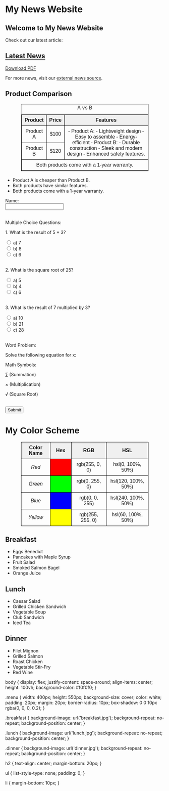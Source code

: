 <!DOCTYPE html>
<html>
<head>
    <h1>My News Website</h1>
<head>
<body>
    <h2>Welcome to My News Website</h2>
    <p>Check out our latest article:</p>
    <h2><a href="/BasicWebDev/Online News Article.pdf">Latest News</a></h2>
    <p><a href="BasicWebDev/Online News Article.pdf" target="_blank">Download PDF</a></p>
    <p>For more news, visit our <a href="https://www.thedailyupside.com" target="_blank">external news source</a>.</p>
</body>
</head>
</head>
</html>  

<!DOCTYPE html>
<html>
<head>
    <h2>Product Comparison</h2>
</head>
<body>
    <table border="1">
        <caption>A vs B</caption>
        <tr>
            <th>Product</th>
            <th>Price</th>
            <th>Features</th>
        </tr>
        <tr>
            <td>Product A</td>
            <td>$100</td>
            <td rowspan="2">- Product A:
  - Lightweight design
  - Easy to assemble
  - Energy-efficient
- Product B:
  - Durable construction
  - Sleek and modern design
  - Enhanced safety features.</td>
        </tr>
        <tr>
            <td>Product B</td>
            <td>$120</td>
        </tr>
        <tr>
            <td colspan="3">Both products come with a 1-year warranty.</td>
        </tr>
    </table>
    <ul>
        <li>Product A is cheaper than Product B.</li>
        <li>Both products have similar features.</li>
        <li>Both products come with a 1-year warranty.</li>
    </ul>
</body>
</html>

<!-- Start of Math Test -->

<form>
  <label for="name">Name:</label><br>
  <input type="text" id="name" name="name"><br><br>
  
  <p>Multiple Choice Questions:</p>
  
  <p>1. What is the result of 5 + 3?</p>
  <input type="radio" id="q1a" name="q1" value="a">
  <label for="q1a">a) 7</label><br>
  <input type="radio" id="q1b" name="q1" value="b">
  <label for="q1b">b) 8</label><br>
  <input type="radio" id="q1c" name="q1" value="c">
  <label for="q1c">c) 6</label><br><br>
  
  <p>2. What is the square root of 25?</p>
  <input type="radio" id="q2a" name="q2" value="a">
  <label for="q2a">a) 5</label><br>
  <input type="radio" id="q2b" name="q2" value="b">
  <label for="q2b">b) 4</label><br>
  <input type="radio" id="q2c" name="q2" value="c">
  <label for="q2c">c) 6</label><br><br>
  
  <p>3. What is the result of 7 multiplied by 3?</p>
  <input type="radio" id="q3a" name="q3" value="a">
  <label for="q3a">a) 10</label><br>
  <input type="radio" id="q3b" name="q3" value="b">
  <label for="q3b">b) 21</label><br>
  <input type="radio" id="q3c" name="q3" value="c">
  <label for="q3c">c) 28</label><br><br>
  
  <p>Word Problem:</p>
  <p>Solve the following equation for x:</p>

  
  <p>Math Symbols:</p>
  <p>&sum; (Summation)</p>
  <p>&times; (Multiplication)</p>
  <p>&radic; (Square Root)</p><br>
  
  <input type="submit" value="Submit">
</form>

<!-- End of Math Test -->

<!DOCTYPE html>
<html>
<head>
  <title>Color Scheme Table</title>
  <style>
    table {
      width: 100%;
      border-collapse: collapse;
    }
    th, td {
      border: 1px solid black;
      padding: 8px;
      text-align: center;
    }
    th {
      background-color: #f2f2f2;
      font-family: Arial, sans-serif;
      font-weight: bold;
    }
    td {
      font-family: Arial, sans-serif;
    }
    .color-name {
      font-style: italic;
    }
    .color-sample {
      width: 50px;
      height: 50px;
    }
  </style>
</head>
<body>

<h1 style="font-family: Arial, sans-serif;">My Color Scheme</h1>

<table>
  <tr>
    <th>Color Name</th>
    <th>Hex</th>
    <th>RGB</th>
    <th>HSL</th>
  </tr>
  <tr>
    <td class="color-name">Red</td>
    <td class="color-sample" style="background-color: #ff0000;"></td>
    <td>rgb(255, 0, 0)</td>
    <td>hsl(0, 100%, 50%)</td>
  </tr>
  <tr>
    <td class="color-name">Green</td>
    <td class="color-sample" style="background-color: #00ff00;"></td>
    <td>rgb(0, 255, 0)</td>
    <td>hsl(120, 100%, 50%)</td>
  </tr>
  <tr>
    <td class="color-name">Blue</td>
    <td class="color-sample" style="background-color: #0000ff;"></td>
    <td>rgb(0, 0, 255)</td>
    <td>hsl(240, 100%, 50%)</td>
  </tr>
  <tr>
    <td class="color-name">Yellow</td>
    <td class="color-sample" style="background-color: #ffff00;"></td>
    <td>rgb(255, 255, 0)</td>
    <td>hsl(60, 100%, 50%)</td>
  </tr>
</table>

</body>
</html>

<!DOCTYPE html>
<html lang="en">
<head>
    <meta charset="UTF-8">
    <meta name="viewport" content="width=device-width, initial-scale=1.0">
    <title>Menus</title>
    <link rel="stylesheet" href="styles.css">
</head>
<body>
    <div class="menu breakfast">
        <h2>Breakfast</h2>
        <ul>
            <li>Eggs Benedict</li>
            <li>Pancakes with Maple Syrup</li>
            <li>Fruit Salad</li>
            <li>Smoked Salmon Bagel</li>
            <li>Orange Juice</li>
        </ul>
    </div>
    <div class="menu lunch">
        <h2>Lunch</h2>
        <ul>
            <li>Caesar Salad</li>
            <li>Grilled Chicken Sandwich</li>
            <li>Vegetable Soup</li>
            <li>Club Sandwich</li>
            <li>Iced Tea</li>
        </ul>
    </div>
    <div class="menu dinner">
        <h2>Dinner</h2>
        <ul>
            <li>Filet Mignon</li>
            <li>Grilled Salmon</li>
            <li>Roast Chicken</li>
            <li>Vegetable Stir-Fry</li>
            <li>Red Wine</li>
        </ul>
    </div>
    body {
    display: flex;
    justify-content: space-around;
    align-items: center;
    height: 100vh;
    background-color: #f0f0f0;
}

.menu {
    width: 400px;
    height: 550px;
    background-size: cover;
    color: white;
    padding: 20px;
    margin: 20px;
    border-radius: 10px;
    box-shadow: 0 0 10px rgba(0, 0, 0, 0.2);
}

.breakfast {
    background-image: url('breakfast.jpg');
    background-repeat: no-repeat;
    background-position: center;
}

.lunch {
    background-image: url('lunch.jpg');
    background-repeat: no-repeat;
    background-position: center;
}

.dinner {
    background-image: url('dinner.jpg');
    background-repeat: no-repeat;
    background-position: center;
}

h2 {
    text-align: center;
    margin-bottom: 20px;
}

ul {
    list-style-type: none;
    padding: 0;
}

li {
    margin-bottom: 10px;
}
</body>
</html>
<!DOCTYPE html>
<html lang="en">
<head>
    <meta charset="UTF-8">
    <meta name="viewport" content="width=device-width, initial-scale=1.0">
    <title>My Busy Day Schedule</title>
    <style>
        table {
            width: 80%;
            margin: 20px auto;
            border-collapse: collapse;
        }
        
        th, td {
            border: 1px solid #000;
            padding: 10px;
            text-align: center;
        }
        
        th {
            background-color: #f0f0f0;
        }
        
        .important {
            font-weight: bold;
        }
        
        .time {
            width: 20%;
        }
    </style>
</head>
<body>
    <h1>My Busy Day Schedule</h1>
    <table>
        <tr>
            <th>Time</th>
            <th>Event</th>
        </tr>
        <tr>
            <td class="time">08:00 AM</td>
            <td>Breakfast</td>
        </tr>
        <tr>
            <td class="time">09:00 AM</td>
            <td class="important">Work Meeting</td>
        </tr>
        <tr>
            <td class="time">11:00 AM</td>
            <td>Client Call</td>
        </tr>
        <tr>
            <td class="time">12:30 PM</td>
            <td>Lunch</td>
        </tr>
        <tr>
            <td class="time">02:00 PM</td>
            <td>Doctor's Appointment</td>
        </tr>
        <tr>
            <td class="time">04:00 PM</td>
            <td>Exercise</td>
        </tr>
        <tr>
            <td class="time">06:00 PM</td>
            <td>Dinner</td>
        </tr>
        <tr>
            <td class="time">08:00 PM</td>
            <td>Movie Night</td>
        </tr>
    </table>
</body>
</html>
<!DOCTYPE html>
<html lang="en">
<head>
    <meta charset="UTF-8">
    <meta name="viewport" content="width=device-width, initial-scale=1.0">
    <title>Team Page</title>
    <link rel="stylesheet" href="styles.css">
</head>
<body>
    <header>
        <h1>Our Team</h1>
        <nav>
            <ul>
                <li><a href="#about">About Us</a></li>
                <li><a href="#services">Our Services</a></li>
                <li><a href="#contact">Contact</a></li>
            </ul>
        </nav>
    </header>
    <div class="team-member">
        <img src="member1.jpg" alt="Team Member 1">
        <div class="bio">
            <h2>Kelly Martha</h2>
            <p>Kelly Martha is a passionate graphic designer with over a decade of experience in creating visually stunning designs. With a keen eye for detail and a knack for creativity, Kelly has worked with various clients, ranging from small startups to large corporations. She believes that good design has the power to make a lasting impact and is dedicated to delivering top-notch design solutions that exceed expectations.</p>
        </div>
    </div>
    <div class="team-member">
        <img src="member2.jpg" alt="Team Member 2">
        <div class="bio">
            <h2>Jane Smith</h2>
            <p>Jane Smith is a skilled software engineer specializing in web development. With a strong background in programming languages such as HTML, CSS, and JavaScript, Jane has built numerous dynamic and user-friendly websites for clients across different industries. She is known for her problem-solving skills and ability to tackle complex coding challenges with ease. Jane is passionate about technology and is always eager to stay updated with the latest trends in web development.</p>
        </div>
    </div>
      <div class="team-member">
        <img src="member3.jpg" alt="Team Member 3">
        <div class="bio">
            <h2>Allan Bourne</h2>
            <p>Allan Bourne is a seasoned project manager with a proven track record of successfully leading teams and delivering projects on time and within budget. With excellent communication and organizational skills, Allan excels at coordinating team efforts, setting clear project goals, and overcoming obstacles along the way. His commitment to quality and dedication to client satisfaction have earned him praise from colleagues and clients alike.</p>
        </div>
    </div>
    <div class="team-member">
        <img src="member4.jpg" alt="Team Member 4">
        <div class="bio">
            <h2>Nick Write</h2>
            <p>Nick Write is a talented content writer known for his ability to craft engaging and informative content across various platforms. With a background in journalism and a passion for storytelling, Nick brings creativity and flair to every piece of writing he produces. Whether it's blog posts, articles, or social media content, Nick has a knack for capturing the attention of readers and delivering messages that resonate.</p>
        </div>
    </div>
      <!-- Add more team members as needed -->    
    <footer>
        <p>&copy; 2024 Our Company. All rights reserved.</p>
    </footer>
</body>
</html>
<!DOCTYPE html>
<html lang="en">
<head>
    <meta charset="UTF-8">
    <meta name="viewport" content="width=device-width, initial-scale=1.0">
    <title>CSS Grid and Flexbox Puzzle Assignment</title>
    <link rel="stylesheet" href="styles.css">
</head>
<body>
    <div class="grid-container">
        <div class="name-section">Ryan Gaidis</div>
        <div class="puzzle-section">Selected Puzzle: Snowman</div>
        <div class="date-section">Assignment Date: May 1, 2024</div>
    </div>
    <div class="flex-container">
        <!-- Flex items (puzzle pieces) will be added dynamically using Flexbox -->
    </div>
    .grid-container {
    display: grid;
    grid-template-columns: repeat(3, 1fr);
    gap: 20px;
    padding: 20px;
}

.flex-container {
    display: flex;
    flex-wrap: wrap;
}

.flex-item {
    width: 100px; /* Adjust according to puzzle piece size */
    height: 100px; /* Adjust according to puzzle piece size */
    background-color: #ddd; /* Placeholder color for puzzle pieces */
    margin: 5px; /* Adjust spacing between puzzle pieces */
}

.faulty-piece {
    display: none; /* Hide faulty puzzle piece */
}

</body>
</html>
<!DOCTYPE html>
<html lang="en">
<head>
    <meta charset="UTF-8">
    <meta name="viewport" content="width=device-width, initial-scale=1.0">
    <link rel="stylesheet" href="scorecard_styles.css">
</head>
<body>
    <h1>Golf Scorecard</h1>
    <table class="scorecard">
        <tr>
            <th>Hole</th>
            <th>Par</th>
            <th>Player 1</th>
            <th>Player 2</th>
            <!-- Add more players if needed -->
        </tr>
        <tr>
            <td>1</td>
            <td>4</td>
            <td contenteditable="true"></td>
            <td contenteditable="true"></td>
        </tr>
        <!-- Add more rows for additional holes -->
    </table>
</body>
</html>
<!DOCTYPE html>
<html lang="en">
<head>
    <meta charset="UTF-8">
    <meta name="viewport" content="width=device-width, initial-scale=1.0">
    <link rel="stylesheet" href="scorecard_styles.css">
</head>
<body>
    <h1>Baseball Scorecard</h1>
    <table class="scorecard">
        <tr>
            <th>Inning</th>
            <th>Team 1</th>
            <th>Team 2</th>
        </tr>
        <tr>
            <td>1</td>
            <td contenteditable="true"></td>
            <td contenteditable="true"></td>
        </tr>
        <!-- Add more rows for additional innings -->
    </table>
</body>
</html>
<!DOCTYPE html>
<html lang="en">
<head>
    <meta charset="UTF-8">
    <meta name="viewport" content="width=device-width, initial-scale=1.0">
    <link rel="stylesheet" href="scorecard_styles.css">
</head>
<body>
    <h1>Bowling Scorecard</h1>
    <table class="scorecard">
        <tr>
            <th>Frame</th>
            <th>Player 1</th>
            <th>Player 2</th>
        </tr>
        <tr>
            <td>1</td>
            <td contenteditable="true"></td>
            <td contenteditable="true"></td>
        </tr>
        <!-- Add more rows for additional frames -->
    </table>
</body>
</html>
<html>
    <h2>How To Add a Video Onto YOUR Website!</h2>
    <p2><a href="BasicWebDev/BWD video step by step- blank.pdf" target="_blank">Download PDF</a></p2>
</html>
<!-- HTML -->
<!DOCTYPE html>
<html lang="en">
<head>
    <meta charset="UTF-8">
    <meta name="viewport" content="width=device-width, initial-scale=1.0">
    <h1>Flashcard Review</h1>
    <link rel="stylesheet" href="styles.css">
</head>
<body>
    <header>
        <h1 class="title">Flashcard Review</h1>
    </header>
    <main>
        <section class="container">
            <article class="card">
                <h2 class="question">Who created the movie Cars?</h2>
                <p class="answer">Disney's Pixar</p>
            </article>
            <article class="card">
                <h2 class="question">What type of handwriting invloves one continuious stroke?</h2>
                <p class="answer">Cursive</p>
            </article>
            <!-- Add more cards here -->
            <article class="card">
                <h2 class="question">Who is the biggest sports brand in the world?</h2>
                <p class="answer">Nike</p>
            </article>
              <article class="card">
                <h2 class="question">What part of a car quites an exaust?</h2>
                <p class="answer">muffler</p>
            </article>
            <article class="card">
                <h2 class="question">What Anabloic Steriod was originally developed for the cattle industry but is now used by professional body builders?</h2>
                <p class="answer">Trenbalone Acetate</p>
            </article>
            <!-- Add more cards here -->
            <article class="card">
                <h2 class="question">What company created the Vision Pro?</h2>
                <p class="answer">Apple</p>
            </article>
              <article class="card">
                <h2 class="question">What is the most popular AI software?</h2>
                <p class="answer">ChatGPT</p>
            </article>
            <article class="card">
                <h2 class="question">What is the most popular luxury watch brand?</h2>
                <p class="answer">Rolex</p>
            </article>
        </section>
    </main>

</body>
</html>
